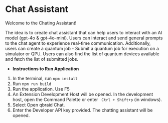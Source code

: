 # Chat Assistant

Welcome to the Chating Assistant! 

The idea is to create chat assistant that can help users to interact with an AI model (gpt-4o & gpt-4o-mini). Users can interact and send general prompts to the chat agent to experience real-time communication. Additionally, users can create a quantum job - Submit a quantum job for execution on a simulator or QPU. Users can also find the list of quantum devices available and fetch the list of submitted jobs. 

- **Instructions to Run Application** 
1. In the terminal, run `npm install`
2. Run `npm run build`
1. Run the application. Use F5
2. An Extension Development Host will be opened. In the development host, open the Command Palette or enter ` Ctrl + Shift+p` (in windows).
3. Select Open qbraid Chat.
4. Enter the Developer API key provided. The chatting assistant will be opened.

 

